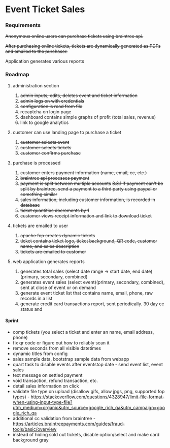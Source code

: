 # Event Ticket Sales

### Requirements

~~Anonymous online users can purchase tickets using braintree api.~~

~~After purchasing online tickets, tickets are dynamically generated as PDFs and emailed to the purchaser.~~

Application generates various reports

### Roadmap

1. administration section
    1. ~~admin inputs, edits, deletes event and ticket information~~
    2. ~~admin logs on with credentials~~
    3. ~~configuration is read from file~~
    4. recaptcha on login page
    5. dashboard contains simple graphs of profit (total sales, revenue)
    6. link to google analytics
	
2. customer can use landing page to purchase a ticket
	1. ~~customer selects event~~
	2. ~~customer selects tickets~~
	3. ~~customer confirms purchase~~
	
3. purchase is processed
	1. ~~customer enters payment information (name, email, cc, etc.)~~
	2. ~~braintree api processes payment~~
	3. ~~payment is split between multiple accounts~~
		~~3.3.1 if payment can't be split by braintree, send a payment to a third party using paypal or something similar~~
	4. ~~sales information, including customer information, is recorded in database~~
    5. ~~ticket quantities decrements by 1~~
    6. ~~customer views receipt information and link to download ticket~~
    
4. tickets are emailed to user
	1. ~~apache fop creates dynamic tickets~~
	2. ~~ticket contains ticket logo, ticket background, QR code, customer name, and sales description~~
	3. ~~tickets are emailed to customer~~

5. web application generates reports
	1. generates total sales (select date range -> start date, end date) (primary, secondary, combined)
	2. generates event sales (select event)(primary, secondary, combined), sent at close of event or on demand
	3. generate event ticket list that contains name, email, phone, raw records in a list
	4. generate credit card transactions report, sent periodically.  30 day cc status and 

#### Sprint
* comp tickets (you select a ticket and enter an name, email address, phone)
* fix qr code or figure out how to reliably scan it
* remove seconds from all visible datetimes
* dynamic titles from config
* sales sample data, bootstrap sample data from webapp
* quart task to disable events after eventstop date - send event list, event sales
* text message on settled payment
* void transaction, refund transaction, etc.
* detail sales information on click
* validate file type on upload (disallow gifs, allow jpgs, png, supported fop types) - https://stackoverflow.com/questions/4328947/limit-file-format-when-using-input-type-file?utm_medium=organic&utm_source=google_rich_qa&utm_campaign=google_rich_qa
* additional cc validation from braintree - https://articles.braintreepayments.com/guides/fraud-tools/basic/overview
* instead of hiding sold out tickets, disable option/select and make card background gray